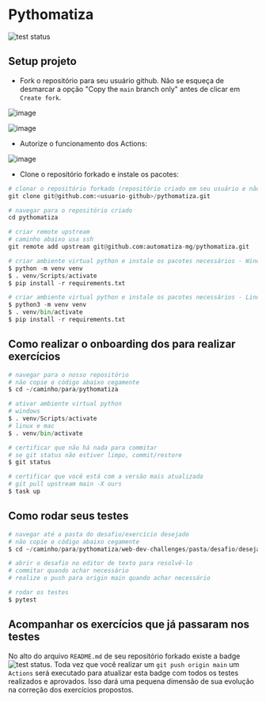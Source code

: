 Pythomatiza
===

![test status](../coverage-badge/tests.svg?raw=true)

## Setup projeto

- Fork o repositório para seu usuário github. Não se esqueça de desmarcar a opção "Copy the `main` branch only" antes de clicar em `Create fork`.

![image](https://github.com/user-attachments/assets/c5f08479-32ab-4815-b41a-f157c5483912)

![image](https://github.com/user-attachments/assets/ead55832-c990-46ab-a312-c49c308f1a6e)

- Autorize o funcionamento dos Actions:

![image](https://github.com/user-attachments/assets/40640f3a-115c-45dc-899b-4289d2db0882)

- Clone o repositório forkado e instale os pacotes:

```python
# clonar o repositório forkado (repositório criado em seu usuário e não o da organização automatiza-mg)
git clone git@github.com:<usuario-github>/pythomatiza.git

# navegar para o repositório criado
cd pythomatiza

# criar remote upstream
# caminho abaixo usa ssh
git remote add upstream git@github.com:automatiza-mg/pythomatiza.git

# criar ambiente virtual python e instale os pacotes necessários - Windows
$ python -m venv venv
$ . venv/Scripts/activate
$ pip install -r requirements.txt

# criar ambiente virtual python e instale os pacotes necessários - Linux e Mac
$ python3 -m venv venv
$ . venv/bin/activate
$ pip install -r requirements.txt
```

## Como realizar o onboarding dos para realizar exercícios

```python
# navegar para o nosso repositório
# não copie o código abaixo cegamente
$ cd ~/caminho/para/pythomatiza

# ativar ambiente virtual python
# windows
$ . venv/Scripts/activate
# linux e mac
$ . venv/bin/activate

# certificar que não há nada para commitar
# se git status não estiver limpo, commit/restore
$ git status

# certificar que você está com a versão mais atualizada
# git pull upstream main -X ours
$ task up
```

## Como rodar seus testes

```python
# navegar até a pasta do desafio/exercício desejado
# não copie o código abaixo cegamente
$ cd ~/caminho/para/pythomatiza/web-dev-challenges/pasta/desafio/desejado

# abrir o desafio no editor de texto para resolvê-lo
# commitar quando achar necessário
# realize o push para origin main quando achar necessário

# rodar os testes
$ pytest
```

## Acompanhar os exercícios que já passaram nos testes

No alto do arquivo `README.md` de seu repositório forkado existe a badge ![test status](../coverage-badge/tests.svg?raw=true).
Toda vez que você realizar um `git push origin main` um `Actions` será executado para atualizar esta badge com todos os testes realizados e aprovados.
Isso dará uma pequena dimensão de sua evolução na correção dos exercícios propostos.
